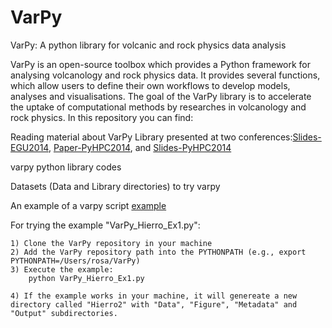 # VarPy
VarPy: A python library for volcanic and rock physics data analysis


VarPy is an open-source toolbox which provides a
Python framework for analysing volcanology and rock physics
data. It provides several functions, which allow users to define
their own workflows to develop models, analyses and visualisations.
The goal of the VarPy library is to accelerate the uptake
of computational methods by researches in volcanology and rock
physics. In this repository you can find:

Reading material about VarPy Library presented at two conferences:[Slides-EGU2014](https://github.com/rosafilgueira/VarPy/blob/master/VarPy_EGU2014.pdf), [Paper-PyHPC2014](https://github.com/rosafilgueira/VarPy/blob/master/pyhpc2014_submission_4.pdf), and [Slides-PyHPC2014](https://github.com/rosafilgueira/VarPy/blob/master/pyhpc2014-4-VarPy.pdf)

varpy python library codes

Datasets (Data and Library directories) to try varpy

An example of a varpy script [example](https://github.com/rosafilgueira/VarPy/blob/master/VarPy_Hierro_Ex1.py)

For trying the example "VarPy_Hierro_Ex1.py":

	1) Clone the VarPy repository in your machine
	2) Add the VarPy repository path into the PYTHONPATH (e.g., export PYTHONPATH=/Users/rosa/VarPy)
	3) Execute the example:
		python VarPy_Hierro_Ex1.py	

	4) If the example works in your machine, it will genereate a new directory called "Hierro2" with "Data", "Figure", "Metadata" and "Output" subdirectories. 

